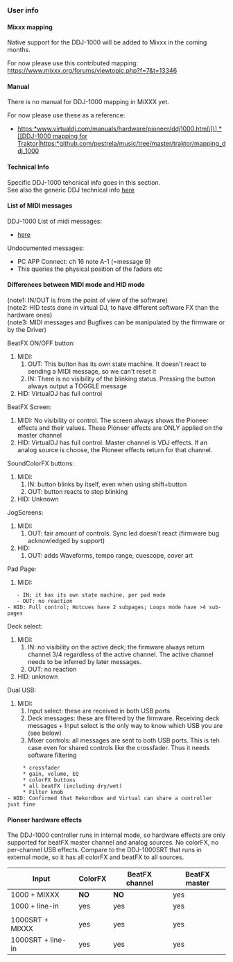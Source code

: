 ### User info

#### Mixxx mapping

Native support for the DDJ-1000 will be added to Mixxx in the coming
months.

For now please use this contributed mapping:
<https://www.mixxx.org/forums/viewtopic.php?f=7&t=13346>

#### Manual

There is no manual for DDJ-1000 mapping in MiXXX yet.

For now please use these as a reference:

  - [https:*www.virtualdj.com/manuals/hardware/pioneer/ddj1000.html\]\]
    \* \[\[DDJ-1000 mapping for
    Traktor|https:*github.com/pestrela/music/tree/master/traktor/mapping\_ddj\_1000](DDJ-1000%20for%20Virtual%20DJ)

#### Technical Info

Specific DDJ-1000 tehcnical info goes in this section.  
See also the generic DDJ technical info [here](ddj_technical_info)

#### List of MIDI messages

DDJ-1000 List of midi messages:

  - [here](https://github.com/pestrela/music/blob/master/ddj/1%20MIDI%20codes/DDJ-1000RB%20-%20MIDI%20Messages.pdf)

Undocumented messages:

  - PC APP Connect: ch 16 note A-1 (=message 9)
  - This queries the physical position of the faders etc

#### Differences between MIDI mode and HID mode

(note1: IN/OUT is from the point of view of the software)  
(note2: HID tests done in virtual DJ, to have different software FX than
the hardware ones)  
(note3: MIDI messages and Bugfixes can be manipulated by the firmware or
by the Driver)

BeatFX ON/OFF button:

1.  MIDI:
    1.  OUT: This button has its own state machine. It doesn't react to
        sending a MIDI message, so we can't reset it
    2.  IN: There is no visibility of the blinking status. Pressing the
        button always output a TOGGLE message
2.  HID: VirtualDJ has full control

BeatFX Screen:

1.  MIDI: No visibility or control. The screen always shows the Pioneer
    effects and their values. These Pioneer effects are ONLY applied on
    the master channel
2.  HID: VirtualDJ has full control. Master channel is VDJ effects. If
    an analog source is choose, the Pioneer effects return for that
    channel.

SoundColorFX buttons:

1.  MIDI: 
    1.  IN: button blinks by itself, even when using shift+button 
    2.  OUT: button reacts to stop blinking
2.  HID: Unknown

JogScreens:

1.  MIDI:
    1.  OUT: fair amount of controls. Sync led doesn't react (firmware
        bug acknowledged by support)
2.  HID:
    1.  OUT: adds Waveforms, tempo range, cuescope, cover art

Pad Page:

1.  MIDI: 

<!-- end list -->

``` 
   - IN: it has its own state machine, per pad mode
   - OUT: no reaction
- HID: Full control; Hotcues have 2 subpages; Loops mode have >4 sub-pages  
```

Deck select:

1.  MIDI: 
    1.  IN: no visibility on the active deck; the firmware always return
        channel 3/4 regardless of the active channel. The active channel
        needs to be inferred by later messages.
    2.  OUT: no reaction
2.  HID: unknown 

Dual USB:

1.  MIDI:
    1.  Input select: these are received in both USB ports
    2.  Deck messages: these are filtered by the firmware. Receiving
        deck messages + Input select is the only way to know which USB
        you are (see below)
    3.  Mixer controls: all messages are sent to both USB ports. This is
        teh case even for shared controls like the crossfader. Thus it
        needs software filtering

<!-- end list -->

``` 
     * crossfader
     * gain, volume, EQ
     * colorFX buttons
     * all beatFX (including dry/wet)
     * Filter knob
- HID: Confirmed that Rekordbox and Virtual can share a controller just fine

```

#### Pioneer hardware effects

The DDJ-1000 controller runs in internal mode, so hardware effects are
only supported for beatFX master channel and analog sources. No colorFX,
no per-channel USB effects. Compare to the DDJ-1000SRT that runs in
external mode, so it has all colorFX and beatFX to all sources.

| Input             | ColorFX | BeatFX channel | BeatFX master |
| ----------------- | ------- | -------------- | ------------- |
| 1000 + MIXXX      | **NO**  | **NO**         | yes           |
| 1000 + line-in    | yes     | yes            | yes           |
|                   |         |                |               |
| 1000SRT + MIXXX   | yes     | yes            | yes           |
| 1000SRT + line-in | yes     | yes            | yes           |

###
